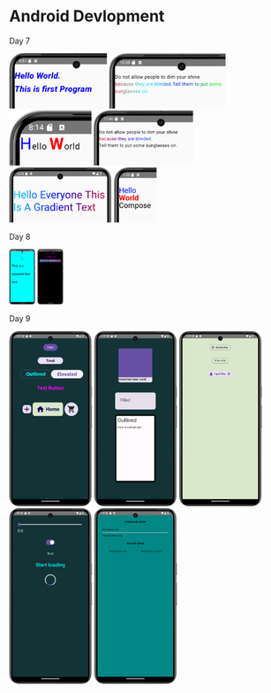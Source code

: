 <h1>Android Devlopment</h1>

<p>Day 7</p>
<img src="Project_ss/one.png" height="100px">
<img src="Project_ss/two.png" alt="" height="100px" width="">
<img src="Project_ss/three.png" alt="" height="100px" width="">
<img src="Project_ss/span.png" alt="" height="100px" width="">
<img src="Project_ss/gradient.png" alt="" height="100px" width="">
<img src="Project_ss/col_text.png" alt="" height="100px" width="">
<p>Day 8</p>
<img src="Project_ss/Day7.png" height="100px">
<img src="Project_ss/AlignTry1.png" alt="" height="100px" width="">
<p>Day 9</p>
<img src="Project_ss/Buttons.png" height="" width="150px">
<img src="Project_ss/Card.png" alt="" height="" width="150px">
<img src="Project_ss/Chip.png" alt="" height="" width="150px">
<img src="Project_ss/Slider_Switch_Loader.png" alt="" height="" width="150px">
<img src="Project_ss/Divider.png" alt="" height="" width="150px">
